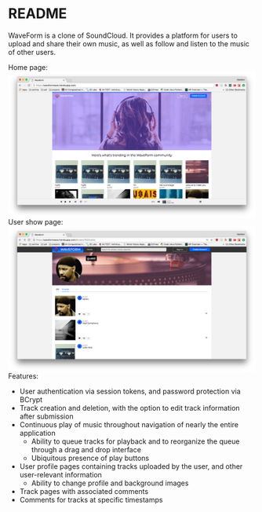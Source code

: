# README

WaveForm is a clone of SoundCloud. It provides a platform for users to upload and share their own music, as well as follow and listen to the music of other users.

Home page:
<img align="left" width="800" src="https://raw.githubusercontent.com/1stepremoved/waveform/master/wiki-docs/images/home_page.jpg"><br>

User show page:
<img align="left" width="800" src="https://raw.githubusercontent.com/1stepremoved/waveform/master/wiki-docs/images/user_show_page.jpg"><br>

Features:
  * User authentication via session tokens, and password protection via BCrypt
  * Track creation and deletion, with the option to edit track information after submission
  * Continuous play of music throughout navigation of nearly the entire application
    * Ability to queue tracks for playback and to reorganize the queue through a drag and drop interface
    * Ubiquitous presence of play buttons
  * User profile pages containing tracks uploaded by the user, and other user-relevant information
    * Ability to change profile and background images
  * Track pages with associated comments
  * Comments for tracks at specific timestamps
